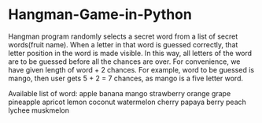 # Hangman-Game-in-Python
 Hangman program randomly selects a secret word from a list of secret words(fruit name). When a letter in that word is guessed correctly, that letter position in the word is made visible. In this way, all letters of the word are to be guessed before all the chances are over. For convenience, we have given length of word + 2 chances. For example, word to be guessed is mango, then user gets 5 + 2 = 7 chances, as mango is a five letter word.
 
Available list of word:
apple banana mango strawberry 
orange grape pineapple apricot lemon coconut watermelon
cherry papaya berry peach lychee muskmelon
